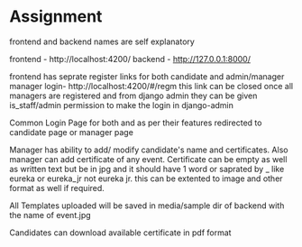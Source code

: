 # Assignment

frontend and backend names are self explanatory

frontend - http://localhost:4200/
backend - http://127.0.0.1:8000/

frontend has seprate register links for both candidate and admin/manager
manager login- http://localhost:4200/#/regm this link can be closed once all managers are registered and from django admin they can be given is_staff/admin permission to make the login in django-admin

Common Login Page for both and as per their features redirected to candidate page or manager page

Manager has ability to add/ modify candidate's name and certificates. Also manager can add certificate of any event. 
Certificate can be empty as well as written text but be in jpg and it should have 1 word or saprated by _ like eureka or eureka_jr not eureka jr. this can be extented to image and other format as well if required.

All Templates uploaded will be saved in media/sample dir of backend with the name of event.jpg

Candidates can download available certificate in pdf format
